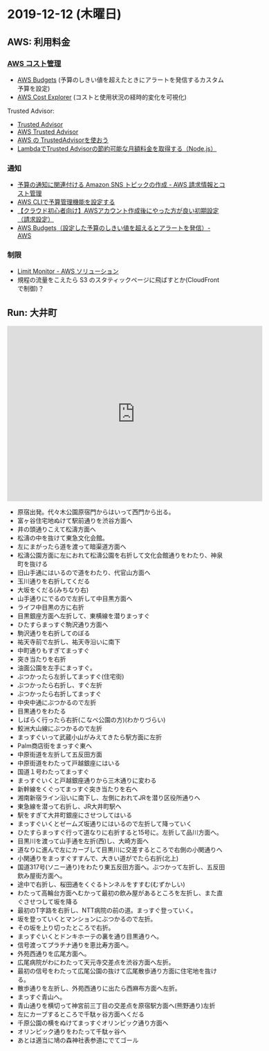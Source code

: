 # 2019-12-12 (木曜日)

## AWS: 利用料金

### [AWS コスト管理](https://aws.amazon.com/jp/aws-cost-management/)

- [AWS Budgets](https://aws.amazon.com/jp/aws-cost-management/aws-budgets/) (予算のしきい値を超えたときにアラートを発信するカスタム予算を設定)
- [AWS Cost Explorer](https://aws.amazon.com/jp/aws-cost-management/aws-cost-explorer/) (コストと使用状況の経時的変化を可視化)

Trusted Advisor:

- [Trusted Advisor](https://aws.amazon.com/jp/premiumsupport/technology/trusted-advisor/)
- [AWS Trusted Advisor](https://qiita.com/leomaro7/items/69ce216c754491117812)
- [AWS の TrustedAdvisorを使おう](https://qiita.com/nasum/items/39af3b9eb1c683942c58)
- [LambdaでTrusted Advisorの節約可能な月額料金を取得する（Node.js）](https://qiita.com/tamura_CD/items/9b832ffb14f3674d1052)

### 通知

- [予算の通知に関連付ける Amazon SNS トピックの作成 - AWS 請求情報とコスト管理](https://docs.aws.amazon.com/ja_jp/awsaccountbilling/latest/aboutv2/budgets-sns-policy.html)
- [AWS CLIで予算管理機能を設定する](https://qiita.com/domokun70cm/items/5e61547317e7f6590266)
- [【クラウド初心者向け】AWSアカウント作成後にやった方が良い初期設定（請求設定）](https://qiita.com/echolimitless/items/f258d3338dab8ca9a575)
- [AWS Budgets（設定した予算のしきい値を超えるとアラートを発信）- AWS](https://aws.amazon.com/jp/aws-cost-management/aws-budgets/)

### 制限

- [Limit Monitor - AWS ソリューション](https://aws.amazon.com/jp/solutions/limit-monitor/)
- 規程の流量をこえたら S3 のスタティックページに飛ばすとか(CloudFrontで制御)？

## Run: 大井町

<iframe height='405' width='590' frameborder='0' allowtransparency='true' scrolling='no' src='https://www.strava.com/activities/2929062822/embed/9a86a4f25b9b19a6ef78e90580f636178c8c1f92'></iframe>

- 原宿出発。代々木公園原宿門からはいって西門から出る。
- 富ヶ谷住宅地ぬけて駅前通りを渋谷方面へ
- 井の頭通りこえて松濤方面へ
- 松濤の中を抜けて東急文化会館。
- 左にまがったら道を渡って暗渠道方面へ
- 松濤公園方面に左におれて松濤公園を右折して文化会館通りをわたり、神泉町を抜ける
- 旧山手通にはいるので道をわたり、代官山方面へ
- 玉川通りを右折してくだる
- 大坂をくだる(みちなり右)
- 山手通りにでるので左折して中目黒方面へ 
- ライフ中目黒の方に右折
- 目黒銀座方面へ左折して、東横線を潜りまっすぐ
- ひたすらまっすぐ駒沢通り方面へ
- 駒沢通りを右折してのぼる
- 祐天寺前で左折し、祐天寺沿いに南下
- 中町通りもすぎてまっすぐ
- 突き当たりを右折
- 油面公園を左手にまっすぐ。
- ぶつかったら左折してまっすぐ(住宅街)
- ぶつかったら右折し、すぐ左折
- ぶつかったら右折してまっすぐ
- 中央中通にぶつかるので左折
- 目黒通りをわたる
- しばらく行ったら右折(こなべ公園の方)(わかりづらい)
- 鮫洲大山線にぶつかるので左折
- まっすぐいって武蔵小山がみえてきたら駅方面に左折
- Palm商店街をまっすぐ東へ
- 中原街道を左折して五反田方面
- 中原街道をわたって戸越銀座にはいる
- 国道１号わたってまっすぐ
- まっすぐいくと戸越銀座通りから三木通りに変わる
- 新幹線をくぐってまっすぐ突き当たりを右へ
- 湘南新宿ライン沿いに南下し、左側におれてJRを潜り区役所通りへ
- 東急線を潜って右折し、JR大井町駅へ 
- 駅をすぎて大井町銀座にさせつしてはいる
- まっすぐいくとゼームズ坂通りにはいるので左折して降っていく
- ひたすらまっすぐ行って道なりに右折すると15号に。左折して品川方面へ。 
- 目黒川を渡って山手通を左折(西)し、大崎方面へ
- 道なりに進んで左にカーブして目黒川に交差するところで右側の小関通りへ
- 小関通りをまっすぐすすんで、大きい道がでたら右折(北上)
- 国道317号(ソニー通り)をわたり東五反田方面へ。ぶつかって左折し、五反田飲み屋街方面へ。
- 途中で右折し、桜田通をくぐるトンネルをすすむ(むずかしい)
- わたって高輪台方面へむかって最初の飲み屋があるところを左折し、また直ぐさせつして坂を降る
- 最初のT字路を右折し、NTT病院の前の道。まっすぐ登っていく。
- 坂を登っていくとマンションにぶつかるので左折。
- その坂を上り切ったところで右折。
- まっすぐいくとドンキホーテの裏を通り目黒通りへ。
- 信号渡ってプラチナ通りを恵比寿方面へ。
- 外苑西通りを広尾方面へ。
- 広尾病院がわにわたって天元寺交差点を渋谷方面へ左折。
- 最初の信号をわたって広尾公園の抜けて広尾散歩通り方面に住宅地を抜ける。
- 散歩通りを左折し、外苑西通りに出たら西麻布方面へ左折。
- まっすぐ青山へ。
- 青山通りを横切って神宮前三丁目の交差点を原宿駅方面へ(熊野通り)左折
- 左にカーブするところで千駄ヶ谷方面へくだる
- 千原公園の横をぬけてまっすぐオリンピック通り方面へ
- オリンピック通りをわたって千駄ヶ谷へ
- あとは適当に鳩の森神社表参道にでてゴール
